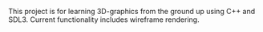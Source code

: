 This project is for learning 3D-graphics from the ground up using C++ and SDL3. Current functionality includes wireframe rendering.
